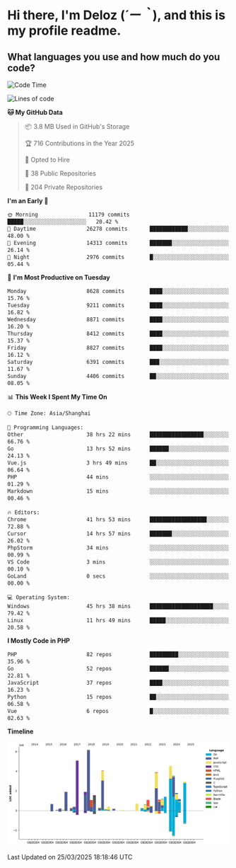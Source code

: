 # **Hi there, I'm Deloz (*´ー｀*), and this is my profile readme.**

## **What languages you use and how much do you code?**

<!--START_SECTION:waka-->
![Code Time](http://img.shields.io/badge/Code%20Time-5%2C989%20hrs%2055%20mins-blue)

![Lines of code](https://img.shields.io/badge/From%20Hello%20World%20I%27ve%20Written-49.1%20million%20lines%20of%20code-blue)

**🐱 My GitHub Data** 

> 📦 3.8 MB Used in GitHub's Storage 
 > 
> 🏆 716 Contributions in the Year 2025
 > 
> 💼 Opted to Hire
 > 
> 📜 38 Public Repositories 
 > 
> 🔑 204 Private Repositories 
 > 
**I'm an Early 🐤** 

```text
🌞 Morning                11179 commits       █████░░░░░░░░░░░░░░░░░░░░   20.42 % 
🌆 Daytime                26278 commits       ████████████░░░░░░░░░░░░░   48.00 % 
🌃 Evening                14313 commits       ███████░░░░░░░░░░░░░░░░░░   26.14 % 
🌙 Night                  2976 commits        █░░░░░░░░░░░░░░░░░░░░░░░░   05.44 % 
```
📅 **I'm Most Productive on Tuesday** 

```text
Monday                   8628 commits        ████░░░░░░░░░░░░░░░░░░░░░   15.76 % 
Tuesday                  9211 commits        ████░░░░░░░░░░░░░░░░░░░░░   16.82 % 
Wednesday                8871 commits        ████░░░░░░░░░░░░░░░░░░░░░   16.20 % 
Thursday                 8412 commits        ████░░░░░░░░░░░░░░░░░░░░░   15.37 % 
Friday                   8827 commits        ████░░░░░░░░░░░░░░░░░░░░░   16.12 % 
Saturday                 6391 commits        ███░░░░░░░░░░░░░░░░░░░░░░   11.67 % 
Sunday                   4406 commits        ██░░░░░░░░░░░░░░░░░░░░░░░   08.05 % 
```


📊 **This Week I Spent My Time On** 

```text
🕑︎ Time Zone: Asia/Shanghai

💬 Programming Languages: 
Other                    38 hrs 22 mins      █████████████████░░░░░░░░   66.76 % 
Go                       13 hrs 52 mins      ██████░░░░░░░░░░░░░░░░░░░   24.13 % 
Vue.js                   3 hrs 49 mins       ██░░░░░░░░░░░░░░░░░░░░░░░   06.64 % 
PHP                      44 mins             ░░░░░░░░░░░░░░░░░░░░░░░░░   01.29 % 
Markdown                 15 mins             ░░░░░░░░░░░░░░░░░░░░░░░░░   00.46 % 

🔥 Editors: 
Chrome                   41 hrs 53 mins      ██████████████████░░░░░░░   72.88 % 
Cursor                   14 hrs 57 mins      ███████░░░░░░░░░░░░░░░░░░   26.02 % 
PhpStorm                 34 mins             ░░░░░░░░░░░░░░░░░░░░░░░░░   00.99 % 
VS Code                  3 mins              ░░░░░░░░░░░░░░░░░░░░░░░░░   00.10 % 
GoLand                   0 secs              ░░░░░░░░░░░░░░░░░░░░░░░░░   00.00 % 

💻 Operating System: 
Windows                  45 hrs 38 mins      ████████████████████░░░░░   79.42 % 
Linux                    11 hrs 49 mins      █████░░░░░░░░░░░░░░░░░░░░   20.58 % 
```

**I Mostly Code in PHP** 

```text
PHP                      82 repos            █████████░░░░░░░░░░░░░░░░   35.96 % 
Go                       52 repos            ██████░░░░░░░░░░░░░░░░░░░   22.81 % 
JavaScript               37 repos            ████░░░░░░░░░░░░░░░░░░░░░   16.23 % 
Python                   15 repos            ██░░░░░░░░░░░░░░░░░░░░░░░   06.58 % 
Vue                      6 repos             █░░░░░░░░░░░░░░░░░░░░░░░░   02.63 % 
```



**Timeline**

![Lines of Code chart](https://raw.githubusercontent.com/deloz/deloz/main/assets/bar_graph.png)


 Last Updated on 25/03/2025 18:18:46 UTC
<!--END_SECTION:waka-->
